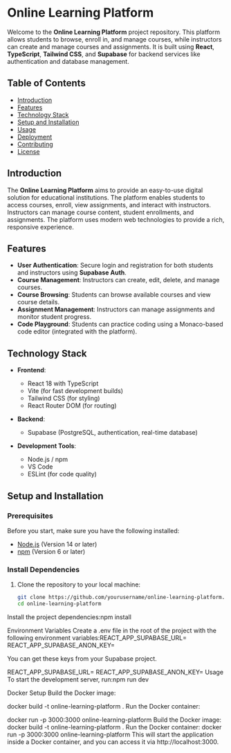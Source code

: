 # Online Learning Platform

Welcome to the **Online Learning Platform** project repository. This platform allows students to browse, enroll in, and manage courses, while instructors can create and manage courses and assignments. It is built using **React**, **TypeScript**, **Tailwind CSS**, and **Supabase** for backend services like authentication and database management.

## Table of Contents

- [Introduction](#introduction)
- [Features](#features)
- [Technology Stack](#technology-stack)
- [Setup and Installation](#setup-and-installation)
- [Usage](#usage)
- [Deployment](#deployment)
- [Contributing](#contributing)
- [License](#license)

## Introduction

The **Online Learning Platform** aims to provide an easy-to-use digital solution for educational institutions. The platform enables students to access courses, enroll, view assignments, and interact with instructors. Instructors can manage course content, student enrollments, and assignments. The platform uses modern web technologies to provide a rich, responsive experience.

## Features

- **User Authentication**: Secure login and registration for both students and instructors using **Supabase Auth**.
- **Course Management**: Instructors can create, edit, delete, and manage courses.
- **Course Browsing**: Students can browse available courses and view course details.
- **Assignment Management**: Instructors can manage assignments and monitor student progress.
- **Code Playground**: Students can practice coding using a Monaco-based code editor (integrated with the platform).

## Technology Stack

- **Frontend**:
  - React 18 with TypeScript
  - Vite (for fast development builds)
  - Tailwind CSS (for styling)
  - React Router DOM (for routing)

- **Backend**:
  - Supabase (PostgreSQL, authentication, real-time database)

- **Development Tools**:
  - Node.js / npm
  - VS Code
  - ESLint (for code quality)

## Setup and Installation

### Prerequisites

Before you start, make sure you have the following installed:

- [Node.js](https://nodejs.org/) (Version 14 or later)
- [npm](https://npmjs.com/) (Version 6 or later)

### Install Dependencies

1. Clone the repository to your local machine:

   ```bash
   git clone https://github.com/yourusername/online-learning-platform.git
   cd online-learning-platform
Install the project dependencies:npm install

Environment Variables
Create a .env file in the root of the project with the following environment variables:REACT_APP_SUPABASE_URL=<Your Supabase URL>
REACT_APP_SUPABASE_ANON_KEY=<Your Supabase Anon Key>

You can get these keys from your Supabase project.

REACT_APP_SUPABASE_URL=<Your Supabase URL>
REACT_APP_SUPABASE_ANON_KEY=<Your Supabase Anon Key>
Usage
To start the development server, run:npm run dev

Docker Setup
Build the Docker image:

docker build -t online-learning-platform .
Run the Docker container:

docker run -p 3000:3000 online-learning-platform
Build the Docker image:
docker build -t online-learning-platform .
Run the Docker container:
docker run -p 3000:3000 online-learning-platform
This will start the application inside a Docker container, and you can access it via http://localhost:3000.
